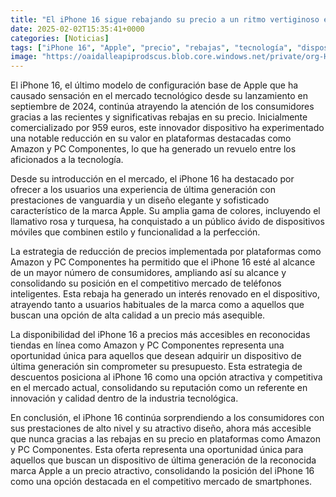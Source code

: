```yaml
---
title: "El iPhone 16 sigue rebajando su precio a un ritmo vertiginoso en colores rosa y turquesa"
date: 2025-02-02T15:35:41+0000
categories: [Noticias]
tags: ["iPhone 16", "Apple", "precio", "rebajas", "tecnología", "dispositivos móviles", "mercado."]
image: "https://oaidalleapiprodscus.blob.core.windows.net/private/org-HKmKxpuNw3Y88lm4EBrIPq0n/user-ZwiCXOggLL8ZNNKE2g7rXFmV/img-ZNU0vEvw6FZvgGqQVu3B5bLj.png?st=2025-02-02T14%3A35%3A40Z&se=2025-02-02T16%3A35%3A40Z&sp=r&sv=2024-08-04&sr=b&rscd=inline&rsct=image/png&skoid=d505667d-d6c1-4a0a-bac7-5c84a87759f8&sktid=a48cca56-e6da-484e-a814-9c849652bcb3&skt=2025-02-02T00%3A24%3A23Z&ske=2025-02-03T00%3A24%3A23Z&sks=b&skv=2024-08-04&sig=ZsGxpIJxthR7WOCy78u921iSKoepXmBZ91pIgwEdWUg%3D"
---
```


El iPhone 16, el último modelo de configuración base de Apple que ha causado sensación en el mercado tecnológico desde su lanzamiento en septiembre de 2024, continúa atrayendo la atención de los consumidores gracias a las recientes y significativas rebajas en su precio. Inicialmente comercializado por 959 euros, este innovador dispositivo ha experimentado una notable reducción en su valor en plataformas destacadas como Amazon y PC Componentes, lo que ha generado un revuelo entre los aficionados a la tecnología.

Desde su introducción en el mercado, el iPhone 16 ha destacado por ofrecer a los usuarios una experiencia de última generación con prestaciones de vanguardia y un diseño elegante y sofisticado característico de la marca Apple. Su amplia gama de colores, incluyendo el llamativo rosa y turquesa, ha conquistado a un público ávido de dispositivos móviles que combinen estilo y funcionalidad a la perfección.

La estrategia de reducción de precios implementada por plataformas como Amazon y PC Componentes ha permitido que el iPhone 16 esté al alcance de un mayor número de consumidores, ampliando así su alcance y consolidando su posición en el competitivo mercado de teléfonos inteligentes. Esta rebaja ha generado un interés renovado en el dispositivo, atrayendo tanto a usuarios habituales de la marca como a aquellos que buscan una opción de alta calidad a un precio más asequible.

La disponibilidad del iPhone 16 a precios más accesibles en reconocidas tiendas en línea como Amazon y PC Componentes representa una oportunidad única para aquellos que desean adquirir un dispositivo de última generación sin comprometer su presupuesto. Esta estrategia de descuentos posiciona al iPhone 16 como una opción atractiva y competitiva en el mercado actual, consolidando su reputación como un referente en innovación y calidad dentro de la industria tecnológica.

En conclusión, el iPhone 16 continúa sorprendiendo a los consumidores con sus prestaciones de alto nivel y su atractivo diseño, ahora más accesible que nunca gracias a las rebajas en su precio en plataformas como Amazon y PC Componentes. Esta oferta representa una oportunidad única para aquellos que buscan un dispositivo de última generación de la reconocida marca Apple a un precio atractivo, consolidando la posición del iPhone 16 como una opción destacada en el competitivo mercado de smartphones.
    